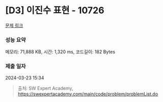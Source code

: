 # [D3] 이진수 표현 - 10726 

[문제 링크](https://swexpertacademy.com/main/code/problem/problemDetail.do?contestProbId=AXRSXf_a9qsDFAXS) 

### 성능 요약

메모리: 71,888 KB, 시간: 1,320 ms, 코드길이: 182 Bytes

### 제출 일자

2024-03-23 15:34



> 출처: SW Expert Academy, https://swexpertacademy.com/main/code/problem/problemList.do